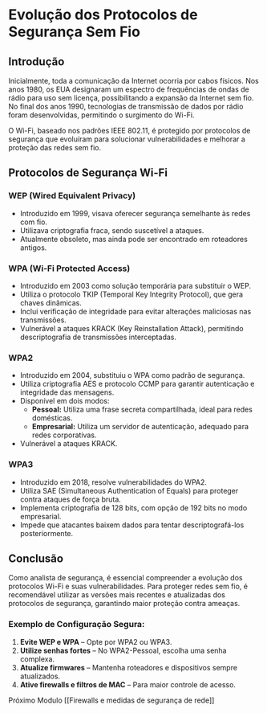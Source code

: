 # Evolução dos Protocolos de Segurança Sem Fio

## Introdução

Inicialmente, toda a comunicação da Internet ocorria por cabos físicos. Nos anos 1980, os EUA designaram um espectro de frequências de ondas de rádio para uso sem licença, possibilitando a expansão da Internet sem fio. No final dos anos 1990, tecnologias de transmissão de dados por rádio foram desenvolvidas, permitindo o surgimento do Wi-Fi.

O Wi-Fi, baseado nos padrões IEEE 802.11, é protegido por protocolos de segurança que evoluíram para solucionar vulnerabilidades e melhorar a proteção das redes sem fio.

## Protocolos de Segurança Wi-Fi

### WEP (Wired Equivalent Privacy)

- Introduzido em 1999, visava oferecer segurança semelhante às redes com fio.
- Utilizava criptografia fraca, sendo suscetível a ataques.
- Atualmente obsoleto, mas ainda pode ser encontrado em roteadores antigos.

### WPA (Wi-Fi Protected Access)

- Introduzido em 2003 como solução temporária para substituir o WEP.
- Utiliza o protocolo TKIP (Temporal Key Integrity Protocol), que gera chaves dinâmicas.
- Inclui verificação de integridade para evitar alterações maliciosas nas transmissões.
- Vulnerável a ataques KRACK (Key Reinstallation Attack), permitindo descriptografia de transmissões interceptadas.

### WPA2

- Introduzido em 2004, substituiu o WPA como padrão de segurança.
- Utiliza criptografia AES e protocolo CCMP para garantir autenticação e integridade das mensagens.
- Disponível em dois modos:
    - **Pessoal:** Utiliza uma frase secreta compartilhada, ideal para redes domésticas.
    - **Empresarial:** Utiliza um servidor de autenticação, adequado para redes corporativas.
- Vulnerável a ataques KRACK.

### WPA3

- Introduzido em 2018, resolve vulnerabilidades do WPA2.
- Utiliza SAE (Simultaneous Authentication of Equals) para proteger contra ataques de força bruta.
- Implementa criptografia de 128 bits, com opção de 192 bits no modo empresarial.
- Impede que atacantes baixem dados para tentar descriptografá-los posteriormente.

## Conclusão

Como analista de segurança, é essencial compreender a evolução dos protocolos Wi-Fi e suas vulnerabilidades. Para proteger redes sem fio, é recomendável utilizar as versões mais recentes e atualizadas dos protocolos de segurança, garantindo maior proteção contra ameaças.

### Exemplo de Configuração Segura:

1. **Evite WEP e WPA** – Opte por WPA2 ou WPA3.
2. **Utilize senhas fortes** – No WPA2-Pessoal, escolha uma senha complexa.
3. **Atualize firmwares** – Mantenha roteadores e dispositivos sempre atualizados.
4. **Ative firewalls e filtros de MAC** – Para maior controle de acesso.

Próximo Modulo [[Firewalls e medidas de segurança de rede]]
